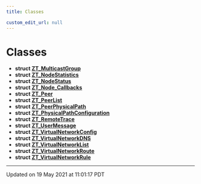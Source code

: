 ```yaml
---
title: Classes

custom_edit_url: null
---
```


# Classes




* **struct [ZT_MulticastGroup](/autogen/libztcore/classes/struct_z_t___multicast_group.md)** 
* **struct [ZT_NodeStatistics](/autogen/libztcore/classes/struct_z_t___node_statistics.md)** 
* **struct [ZT_NodeStatus](/autogen/libztcore/classes/struct_z_t___node_status.md)** 
* **struct [ZT_Node_Callbacks](/autogen/libztcore/classes/struct_z_t___node___callbacks.md)** 
* **struct [ZT_Peer](/autogen/libztcore/classes/struct_z_t___peer.md)** 
* **struct [ZT_PeerList](/autogen/libztcore/classes/struct_z_t___peer_list.md)** 
* **struct [ZT_PeerPhysicalPath](/autogen/libztcore/classes/struct_z_t___peer_physical_path.md)** 
* **struct [ZT_PhysicalPathConfiguration](/autogen/libztcore/classes/struct_z_t___physical_path_configuration.md)** 
* **struct [ZT_RemoteTrace](/autogen/libztcore/classes/struct_z_t___remote_trace.md)** 
* **struct [ZT_UserMessage](/autogen/libztcore/classes/struct_z_t___user_message.md)** 
* **struct [ZT_VirtualNetworkConfig](/autogen/libztcore/classes/struct_z_t___virtual_network_config.md)** 
* **struct [ZT_VirtualNetworkDNS](/autogen/libztcore/classes/struct_z_t___virtual_network_d_n_s.md)** 
* **struct [ZT_VirtualNetworkList](/autogen/libztcore/classes/struct_z_t___virtual_network_list.md)** 
* **struct [ZT_VirtualNetworkRoute](/autogen/libztcore/classes/struct_z_t___virtual_network_route.md)** 
* **struct [ZT_VirtualNetworkRule](/autogen/libztcore/classes/struct_z_t___virtual_network_rule.md)** 



-------------------------------

Updated on 19 May 2021 at 11:01:17 PDT
